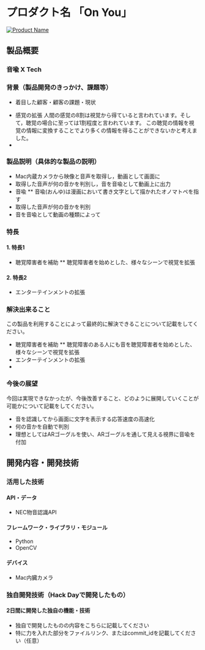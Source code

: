 # プロダクト名 「On You」

[![Product Name](https://raw.github.com/GabLeRoux/WebMole/master/ressources/WebMole_Youtube_Video.png)](https://www.youtube.com/channel/UC4PtjOfZTbVp9DwtJv82Lzg)

## 製品概要
### 音喩 X Tech

### 背景（製品開発のきっかけ、課題等）
- 着目した顧客・顧客の課題・現状
* 感覚の拡張
人間の感覚の8割は視覚から得ていると言われています。そして，聴覚の場合に至っては1割程度と言われています。
この聴覚の情報を視覚の情報に変換することでより多くの情報を得ることができないかと考えました。
* 	


### 製品説明（具体的な製品の説明）
* Mac内蔵カメラから映像と音声を取得し，動画として画面に
* 取得した音声が何の音かを判別し，音を音喩として動画上に出力
* 音喩
** 音喩(おんゆ)は漫画において書き文字として描かれたオノマトペを指す
* 取得した音声が何の音かを判別
* 音を音喩として動画の種類によって

### 特長

#### 1. 特長1
* 聴覚障害者を補助
**  聴覚障害者を始めとした、様々なシーンで視覚を拡張
#### 2. 特長2
* エンターテインメントの拡張

### 解決出来ること
この製品を利用することによって最終的に解決できることについて記載をしてください。
* 聴覚障害者を補助
**  聴覚障害のある人にも音を聴覚障害者を始めとした、様々なシーンで視覚を拡張
* エンターテインメントの拡張
* 

### 今後の展望
今回は実現できなかったが、今後改善すること、どのように展開していくことが可能かについて記載をしてください。
* 音を認識してから画面に文字を表示する応答速度の高速化
* 何の音かを自動で判別
* 理想としてはARゴーグルを使い、ARゴーグルを通して見える視界に音喩を付加

## 開発内容・開発技術
### 活用した技術
#### API・データ
* NEC物音認識API

#### フレームワーク・ライブラリ・モジュール
* Python
* OpenCV

#### デバイス
* Mac内臓カメラ

### 独自開発技術（Hack Dayで開発したもの）
#### 2日間に開発した独自の機能・技術
* 独自で開発したものの内容をこちらに記載してください
* 特に力を入れた部分をファイルリンク、またはcommit_idを記載してください（任意）
